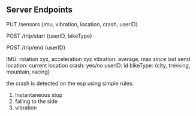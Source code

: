 ## Server Endpoints

PUT /sensors
{imu, vibration, location, crash, userID}

POST /trip/start
{userID, bikeType}

POST /trip/end
{userID}

IMU: rotation xyz, acceleration xyz
vibration: average, max since last send
location: current location
crash: yes/no
userID: id
bikeType: {city, trekking, mountain, racing}

the crash is detected on the esp using simple rules:
1. Instantaneous stop
2. falling to the side
3. vibration